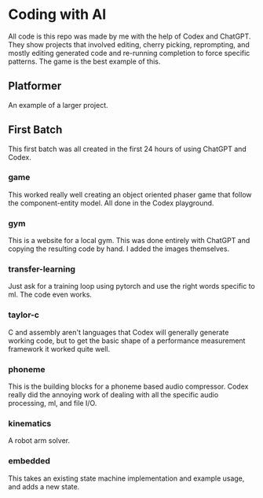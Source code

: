 # Coding with AI

All code is this repo was made by me with the help of Codex and ChatGPT. They show projects that involved editing, cherry picking, reprompting, and mostly editing generated code and re-running completion to force specific patterns. The game is the best example of this.

## Platformer

An example of a larger project.

## First Batch

This first batch was all created in the first 24 hours of using ChatGPT and Codex.

### game

This worked really well creating an object oriented phaser game that follow the component-entity model. All done in the Codex playground.

### gym

This is a website for a local gym. This was done entirely with ChatGPT and copying the resulting code by hand. I added the images themselves.

### transfer-learning
Just ask for a training loop using pytorch and use the right words specific to ml. The code even works.

### taylor-c

C and assembly aren't languages that Codex will generally generate working code, but to get the basic shape of a performance measurement framework it worked quite well.

### phoneme

This is the building blocks for a phoneme based audio compressor. Codex really did the annoying work of dealing with all the specific audio processing, ml, and file I/O.

### kinematics

A robot arm solver.

### embedded

This takes an existing state machine implementation and example usage, and adds a new state.